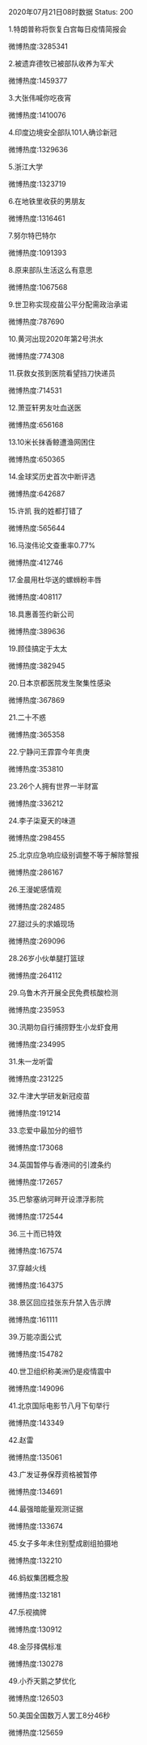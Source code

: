2020年07月21日08时数据
Status: 200

1.特朗普称将恢复白宫每日疫情简报会

微博热度:3285341

2.被遗弃德牧已被部队收养为军犬

微博热度:1459377

3.大张伟喊你吃夜宵

微博热度:1410076

4.印度边境安全部队101人确诊新冠

微博热度:1329636

5.浙江大学

微博热度:1323719

6.在地铁里收获的男朋友

微博热度:1316461

7.努尔特巴特尔

微博热度:1091393

8.原来部队生活这么有意思

微博热度:1067568

9.世卫称实现疫苗公平分配需政治承诺

微博热度:787690

10.黄河出现2020年第2号洪水

微博热度:774308

11.获救女孩到医院看望挡刀快递员

微博热度:714531

12.萧亚轩男友吐血送医

微博热度:656168

13.10米长抹香鲸遭渔网困住

微博热度:650365

14.金球奖历史首次中断评选

微博热度:642687

15.许凯 我的姓都打错了

微博热度:565644

16.马浚伟论文查重率0.77%

微博热度:412746

17.金晨用杜华送的螺蛳粉丰唇

微博热度:408117

18.具惠善签约新公司

微博热度:389636

19.顾佳搞定于太太

微博热度:382945

20.日本京都医院发生聚集性感染

微博热度:367869

21.二十不惑

微博热度:365358

22.宁静问王霏霏今年贵庚

微博热度:353810

23.26个人拥有世界一半财富

微博热度:336212

24.李子柒夏天的味道

微博热度:298455

25.北京应急响应级别调整不等于解除警报

微博热度:286167

26.王漫妮感情观

微博热度:282485

27.甜过头的求婚现场

微博热度:269096

28.26岁小伙单腿打篮球

微博热度:264112

29.乌鲁木齐开展全民免费核酸检测

微博热度:235953

30.汛期勿自行捕捞野生小龙虾食用

微博热度:234995

31.朱一龙听雷

微博热度:231225

32.牛津大学研发新冠疫苗

微博热度:191214

33.恋爱中最加分的细节

微博热度:173068

34.英国暂停与香港间的引渡条约

微博热度:172657

35.巴黎塞纳河畔开设漂浮影院

微博热度:172544

36.三十而已特效

微博热度:167574

37.穿越火线

微博热度:164375

38.景区回应挂张东升禁入告示牌

微博热度:161111

39.万能凉面公式

微博热度:154782

40.世卫组织称美洲仍是疫情震中

微博热度:149096

41.北京国际电影节八月下旬举行

微博热度:143349

42.赵雷

微博热度:135061

43.广发证券保荐资格被暂停

微博热度:134691

44.最强暗能量观测证据

微博热度:133674

45.女子多年未住别墅成剧组拍摄地

微博热度:132210

46.蚂蚁集团概念股

微博热度:132181

47.乐视摘牌

微博热度:130912

48.金莎择偶标准

微博热度:130278

49.小乔天鹅之梦优化

微博热度:126503

50.美国全国数万人罢工8分46秒

微博热度:125659

